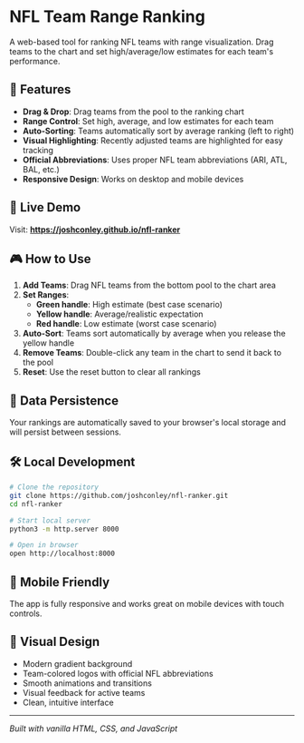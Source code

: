 # NFL Team Range Ranking

A web-based tool for ranking NFL teams with range visualization. Drag teams to the chart and set high/average/low estimates for each team's performance.

## 🏈 Features

- **Drag & Drop**: Drag teams from the pool to the ranking chart
- **Range Control**: Set high, average, and low estimates for each team
- **Auto-Sorting**: Teams automatically sort by average ranking (left to right)
- **Visual Highlighting**: Recently adjusted teams are highlighted for easy tracking
- **Official Abbreviations**: Uses proper NFL team abbreviations (ARI, ATL, BAL, etc.)
- **Responsive Design**: Works on desktop and mobile devices

## 🚀 Live Demo

Visit: **https://joshconley.github.io/nfl-ranker**

## 🎮 How to Use

1. **Add Teams**: Drag NFL teams from the bottom pool to the chart area
2. **Set Ranges**: 
   - **Green handle**: High estimate (best case scenario)
   - **Yellow handle**: Average/realistic expectation  
   - **Red handle**: Low estimate (worst case scenario)
3. **Auto-Sort**: Teams sort automatically by average when you release the yellow handle
4. **Remove Teams**: Double-click any team in the chart to send it back to the pool
5. **Reset**: Use the reset button to clear all rankings

## 💾 Data Persistence

Your rankings are automatically saved to your browser's local storage and will persist between sessions.

## 🛠️ Local Development

```bash
# Clone the repository
git clone https://github.com/joshconley/nfl-ranker.git
cd nfl-ranker

# Start local server
python3 -m http.server 8000

# Open in browser
open http://localhost:8000
```

## 📱 Mobile Friendly

The app is fully responsive and works great on mobile devices with touch controls.

## 🎨 Visual Design

- Modern gradient background
- Team-colored logos with official NFL abbreviations
- Smooth animations and transitions
- Visual feedback for active teams
- Clean, intuitive interface

---

*Built with vanilla HTML, CSS, and JavaScript*